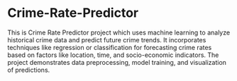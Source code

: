 # Crime-Rate-Predictor
This is Crime Rate Predictor project which uses machine learning to analyze historical crime data and predict future crime trends. It incorporates techniques like regression or classification for forecasting crime rates based on factors like location, time, and socio-economic indicators. The project demonstrates data preprocessing, model training, and visualization of predictions.
